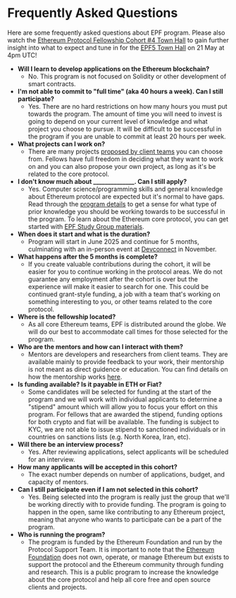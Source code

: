 # Frequently Asked Questions

Here are some frequently asked questions about EPF program. Please also watch the [Ethereum Protocol Fellowship Cohort #4 Town Hall](https://www.youtube.com/watch?v=ovwXAgP9LS8&ab_channel=EthereumFoundation) to gain further insight into what to expect and tune in for the [EPF5 Town Hall](https://www.youtube.com/watch?v=nrwKxyBIYYk&ab_channel=EthereumProtocolFellowship) on 21 May at 4pm UTC! 

- **Will I learn to develop applications on the Ethereum blockchain?**
    - No. This program is not focused on Solidity or other development of smart contracts. 
- **I'm not able to commit to "full time" (aka 40 hours a week). Can I still participate?**
    - Yes. There are no hard restrictions on how many hours you must put towards the program. The amount of time you will need to invest is going to depend on your current level of knowledge and what project you choose to pursue.  It will be difficult to be successful in the program if you are unable to commit at least 20 hours per week.
- **What projects can I work on?**
    - There are many projects [proposed by client teams](/projects/project-ideas.md) you can choose from. Fellows have full freedom in deciding what they want to work on and you can also propose your own project, as long as it's be related to the core protocol. 
- **I don't know much about ______________.  Can I still apply?**
    - Yes. Computer science/programming skills and general knowledge about Ethereum protocol are expected but it's normal to have gaps. Read through the [program details](./program-details.md) to get a sense for what type of prior knowledge you should be working towards to be successful in the program. To learn about the Ethereum core protocol, you can get started with [EPF Study Group materials](https://epf.wiki).
- **When does it start and what is the duration?**
    - Program will start in June 2025 and continue for 5 months, culminating with an in-person event at [Devconnect](https://devconnect.org/)  in November. 
- **What happens after the 5 months is complete?**
    - If you create valuable contributions during the cohort, it will be easier for you to continue working in the protocol areas. We do not guarantee any employment after the cohort is over but the experience will make it easier to search for one. This could be continued grant-style funding, a job with a team that's working on something interesting to you, or other teams related to the core protocol.
- **Where is the fellowship located?**
    - As all core Ethereum teams, EPF is distributed around the globe. We will do our best to accommodate call times for those selected for the program.
- **Who are the mentors and how can I interact with them?**
    - Mentors are developers and researchers from client teams. They are available mainly to provide feedback to your work, their mentorship is not meant as direct guidence or education. You can find details on how the mentorship works [here](./mentors.md).
- **Is funding available? Is it payable in ETH or Fiat?**
    - Some candidates will be selected for funding at the start of the program and we will work with individual applicants to determine a "stipend" amount which will allow you to focus your effort on this program. For fellows that are awarded the stipend, funding options for both crypto and fiat will be available. The funding is subject to KYC, we are not able to issue stipend to sanctioned individuals or in countries on sanctions lists (e.g. North Korea, Iran, etc). 
- **Will there be an interview process?**
    - Yes. After reviewing applications, select applicants will be scheduled for an interview. 
- **How many applicants will be accepted in this cohort?**
    - The exact number depends on number of applications, budget, and capacity of mentors.
- **Can I still participate even if I am not selected in this cohort?**
    - Yes. Being selected into the program is really just the group that we'll be working directly with to provide funding. The program is going to happen in the open, same like contributing to any Ethereum project, meaning that anyone who wants to participate can be a part of the program. 
- **Who is running the program?**
   - The program is funded by the Ethereum Foundation and run by the Protocol Support Team. It is important to note that the [Ethereum Foundation](https://ethereum.foundation/philosophy/) does not own, operate, or manage Ethereum but exists to support the protocol and the Ethereum community through funding and research. This is a public program to increase the knowledge about the core protocol and help all core free and open source clients and projects.

